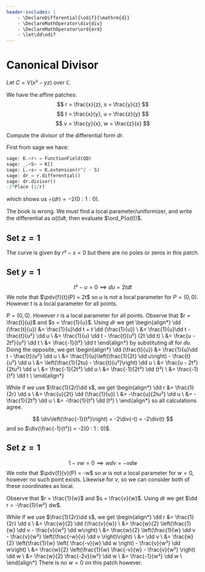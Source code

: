 ```yaml
---
header-includes: |
    - \DeclareDifferential{\odif}{\mathrm{d}}
    - \DeclareMathOperator\div{div}
    - \DeclareMathOperator\ord{ord}
    - \let\dd\odif
---
```


# Canonical Divisor

Let $C = V(x² - yz)$ over $ℂ$.

We have the affine patches:
$$ r = \frac{x}{z}, s = \frac{y}{z} $$
$$ t = \frac{x}{y}, u = \frac{z}{y} $$
$$ v = \frac{y}{x}, w = \frac{z}{x} $$

Compute the divisor of the differential form $dr$.

First from sage we have:

```python
sage: K.<r> = FunctionField(QQ)
sage: _.<S> = K[]
sage: L.<s> = K.extension(r^2 - S)
sage: dr = r.differential()
sage: dr.divisor()
-2*Place (1/r)
```

which shows us $\div(\dd r) = -2(0 : 1 : 0)$.

The book is wrong. We must find a local parameter/uniformizer, and write the
differential as $α(t) \dd t$, then evaluate $\ord_P(α(t))$.

## Set $z = 1$

The curve is given by $r² - s = 0$ but there are no poles or zeros in this
patch.

## Set $y = 1$

$$ t² - u = 0 ⟹  \dd u = 2t \dd t $$
We note that $\pdv{f}{t}(P) = 2t$ so $u$ is not a local parameter for
$P = (0,0)$. However $t$ is a local parameter for all points.

$P = (0,0)$. However $r$ is a local parameter for all points.
Observe that $r = \frac{t}{u}$ and $s = \frac{1}{u}$.
Using $\dd r$ we get
\begin{align*}
\dd (\frac{t}{u}) &= \frac{1}{u}\dd t + t \dd (\frac{1}{u}) \\
    &= \frac{1}{u}\dd t - \frac{t}{u²} \dd u \\
    &= \frac{1}{u} \dd t - \frac{t}{u²} (2t \dd t) \\
    &= \frac{u - 2t²}{u²} \dd t \\
    &= \frac{-1}{t²} \dd t
\end{align*}
by substituting $\dd t$ for $\dd u$. Doing the opposite, we get
\begin{align*}
\dd (\frac{t}{u}) &= \frac{1}{u}\dd t - \frac{t}{u²} \dd u \\
    &= \frac{1}{u}\left(\frac{1}{2t} \dd u\right) - \frac{t}{u²} \dd u \\
    &= \left(\frac{1}{2tu} - \frac{t}{u²}\right) \dd u \\
    &= \frac{u - 2t²}{2tu²} \dd u \\
    &= \frac{-1}{2t³} \dd u \\
    &= \frac{-1}{2t³} \dd (t²) \\
    &= \frac{-1}{t²} \dd t \\
\end{align*}

While if we use $\frac{1}{2r}\dd s$, we get
\begin{align*}
\dd r &= \frac{1}{2r} \dd s \\
    &= \frac{u}{2t} \dd (\frac{1}{u}) \\
    &= -\frac{u}{2tu²} \dd u \\
    &= -\frac{1}{2t³} \dd u \\
    &= -\frac{1}{t²} \dd (t²) \\
\end{align*}
so all calculations agree.

$$ \div\left(\frac{-1}{t²}\right) = -2\div(-t) = -2\div(t) $$
and so $\div(\frac{-1}{t²}) = -2(0 : 1 : 0)$.

## Set $z = 1$

$$ 1 - vw = 0 ⟹  w\dd v = -v \dd w $$
We note that $\pdv{f}{v}(P) = -w$ so $w$ is not a local parameter for
$w = 0$, however no such point exists. Likewise for $v$, so we can
consider both of these coordinates as local.

Observe that $r = \frac{1}{w}$ and $s = \frac{v}{w}$.
Using $\dd r$ we get $\dd r = -\frac{1}{w²} dw$.

While if we use $\frac{1}{2r}\dd s$, we get
\begin{align*}
\dd r &= \frac{1}{2r} \dd s \\
    &= \frac{w}{2} \dd (\frac{v}{w}) \\
    &= \frac{w}{2} \left(\frac{1}{w} \dd v - \frac{v}{w²} \dd w\right) \\
    &= \frac{w}{2} \left(\frac{1}{w} \dd v - \frac{v}{w²} \left(\frac{-w}{v} \dd v \right)\right) \\
    &= \dd v \\
    &= \frac{w}{2} \left(\frac{1}{w} \left( \frac{-v}{w} \dd w \right) - \frac{v}{w²} \dd w\right) \\
    &= \frac{w}{2} \left(\frac{1}{w} \frac{-v}{w} - \frac{v}{w²} \right) \dd w \\
    &= \frac{w}{2} \frac{-2v}{w²} \dd w \\
    &= \frac{-1}{w²} \dd w \\
\end{align*}
There is no $w = 0$ on this patch however.


